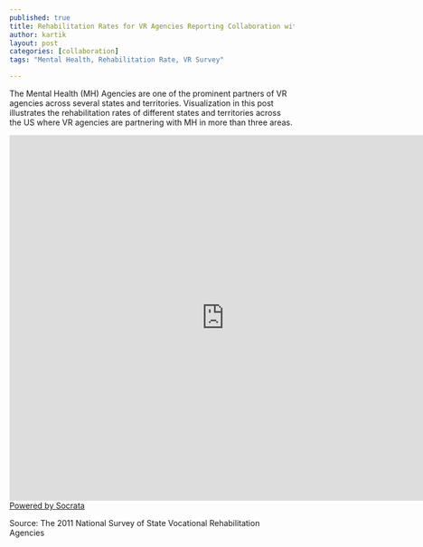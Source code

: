 ```yaml
---
published: true
title: Rehabilitation Rates for VR Agencies Reporting Collaboration with MH Agencies in Three or More Areas
author: kartik
layout: post
categories: [collaboration]
tags: "Mental Health, Rehabilitation Rate, VR Survey"

---
```

The Mental Health (MH) Agencies are one of the prominent partners of VR agencies across several states and territories. Visualization in this post illustrates the rehabilitation rates of different states and territories across the US where VR agencies are partnering with MH in more than three areas. 

<div><iframe width="760px" height="646px" frameborder="0" scrolling="no" src="https://opendata.socrata.com/w/mshi-uahj/y34g-bnf3?cur=sGX9FVA_zr0&amp;from=root"></iframe><a href="http://www.socrata.com/" target="_blank">Powered by Socrata</a>

</div>
<p>Source: The 2011 National Survey of State Vocational Rehabilitation Agencies</p>
